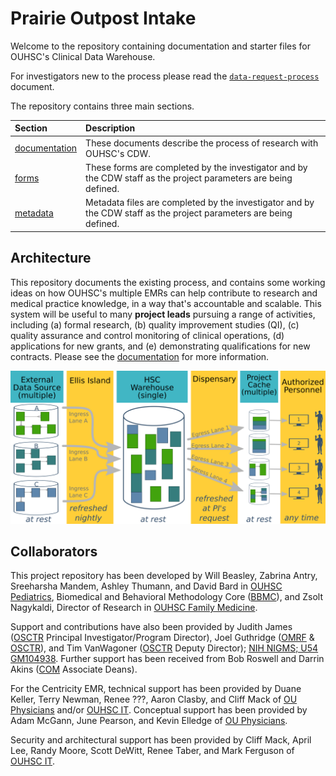 Prairie Outpost Intake
===============================================

Welcome to the repository containing documentation and starter files for OUHSC's Clinical Data Warehouse.

For investigators new to the process please read the   [`data-request-process`](data-request-process.csv) document.

The repository contains three main sections.

| Section | Description |
| :------ | :---------- |
| [documentation](./documentation/) | These documents describe the process of research with OUHSC's CDW. |
| [forms](./forms/) | These forms are completed by the investigator and by the CDW staff as the project parameters are being defined.  |
| [metadata](./metadata/) | Metadata files are completed by the investigator and by the CDW staff as the project parameters are being defined. |


Architecture
--------------------------------
This repository documents the existing process, and contains some working ideas on how OUHSC's multiple EMRs can help contribute to research and medical practice knowledge, in a way that's accountable and scalable.  This system will be useful to many **project leads** pursuing a range of activities, including (a) formal research, (b) quality improvement studies (QI), (c) quality assurance and control monitoring of clinical operations, (d) applications for new grants, and (e) demonstrating qualifications for new contracts.  Please see the [documentation](./documentation/) for more information.

<img src="./documentation/architecture/images/global.png" style="width: 2000px;"/>

Collaborators
--------------------------------
This project repository has been developed by Will Beasley, Zabrina Antry, Sreeharsha Mandem, Ashley Thumann, and David Bard in [OUHSC Pediatrics](http://www.oumedicine.com/pediatrics), Biomedical and Behavioral Methodology Core ([BBMC](http://www.ouhsc.edu/BBMC/)), and Zsolt Nagykaldi, Director of Research in [OUHSC Family Medicine](http://www.oumedicine.com/familymedicine).

Support and contributions have also been provided by Judith James ([OSCTR](http://osctr.ouhsc.edu/) Principal Investigator/Program Director), Joel Guthridge ([OMRF](http://omrf.org/) & [OSCTR](http://osctr.ouhsc.edu/)), and Tim VanWagoner ([OSCTR](http://osctr.ouhsc.edu/) Deputy Director); [NIH NIGMS; U54 GM104938](http://grantome.com/grant/NIH/U54-GM104938).  Further support has been received from Bob Roswell and Darrin Akins ([COM](http://www.oumedicine.com/collegeofmedicine) Associate Deans).

For the Centricity EMR, technical support has been provided by Duane Keller, Terry Newman, Renee ???, Aaron Clasby, and Cliff Mack of [OU Physicians](https://www.oumedicine.com/ouphysicians) and/or [OUHSC IT](http://it.ouhsc.edu/).  Conceptual support has been provided by Adam McGann, June Pearson, and Kevin Elledge of [OU Physicians](https://www.oumedicine.com/ouphysicians).

Security and architectural support has been provided by Cliff Mack, April Lee, Randy Moore, Scott DeWitt, Renee Taber, and Mark Ferguson of [OUHSC IT](http://it.ouhsc.edu/).
